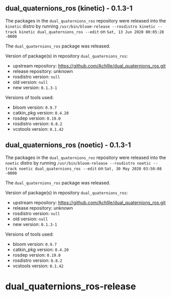 ## dual_quaternions_ros (kinetic) - 0.1.3-1

The packages in the `dual_quaternions_ros` repository were released into the `kinetic` distro by running `/usr/bin/bloom-release --rosdistro kinetic --track kinetic dual_quaternions_ros --edit` on `Sat, 13 Jun 2020 00:05:28 -0000`

The `dual_quaternions_ros` package was released.

Version of package(s) in repository `dual_quaternions_ros`:

- upstream repository: https://github.com/Achllle/dual_quaternions_ros.git
- release repository: unknown
- rosdistro version: `null`
- old version: `null`
- new version: `0.1.3-1`

Versions of tools used:

- bloom version: `0.9.7`
- catkin_pkg version: `0.4.20`
- rosdep version: `0.19.0`
- rosdistro version: `0.8.2`
- vcstools version: `0.1.42`


## dual_quaternions_ros (noetic) - 0.1.3-1

The packages in the `dual_quaternions_ros` repository were released into the `noetic` distro by running `/usr/bin/bloom-release --rosdistro noetic --track noetic dual_quaternions_ros --edit` on `Sat, 30 May 2020 03:50:08 -0000`

The `dual_quaternions_ros` package was released.

Version of package(s) in repository `dual_quaternions_ros`:

- upstream repository: https://github.com/Achllle/dual_quaternions_ros.git
- release repository: unknown
- rosdistro version: `null`
- old version: `null`
- new version: `0.1.3-1`

Versions of tools used:

- bloom version: `0.9.7`
- catkin_pkg version: `0.4.20`
- rosdep version: `0.19.0`
- rosdistro version: `0.8.2`
- vcstools version: `0.1.42`


# dual_quaternions_ros-release